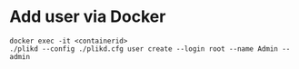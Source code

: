 # Add user via Docker
```
docker exec -it <containerid>
./plikd --config ./plikd.cfg user create --login root --name Admin --admin
```